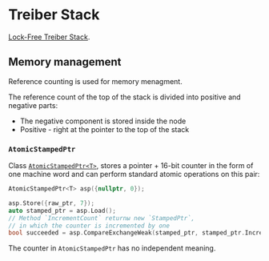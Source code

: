 # Treiber Stack

[Lock-Free Treiber Stack](https://en.wikipedia.org/wiki/Treiber_stack).

## Memory management

Reference counting is used for memory menagment.

The reference count of the top of the stack is divided into positive and negative parts:

- The negative component is stored inside the node
- Positive - right at the pointer to the top of the stack

### `AtomicStampedPtr`

Class [`AtomicStampedPtr<T>`](atomic_stamped_ptr.hpp), stores a pointer + 16-bit counter in the form of one machine word 
and can perform standard atomic operations on this pair:

```cpp
AtomicStampedPtr<T> asp({nullptr, 0});

asp.Store({raw_ptr, 7});
auto stamped_ptr = asp.Load();
// Method `IncrementCount` returnы new `StampedPtr`, 
// in which the counter is incremented by one
bool succeeded = asp.CompareExchangeWeak(stamped_ptr, stamped_ptr.IncrementCount());
```
The counter in `AtomicStampedPtr` has no independent meaning.
